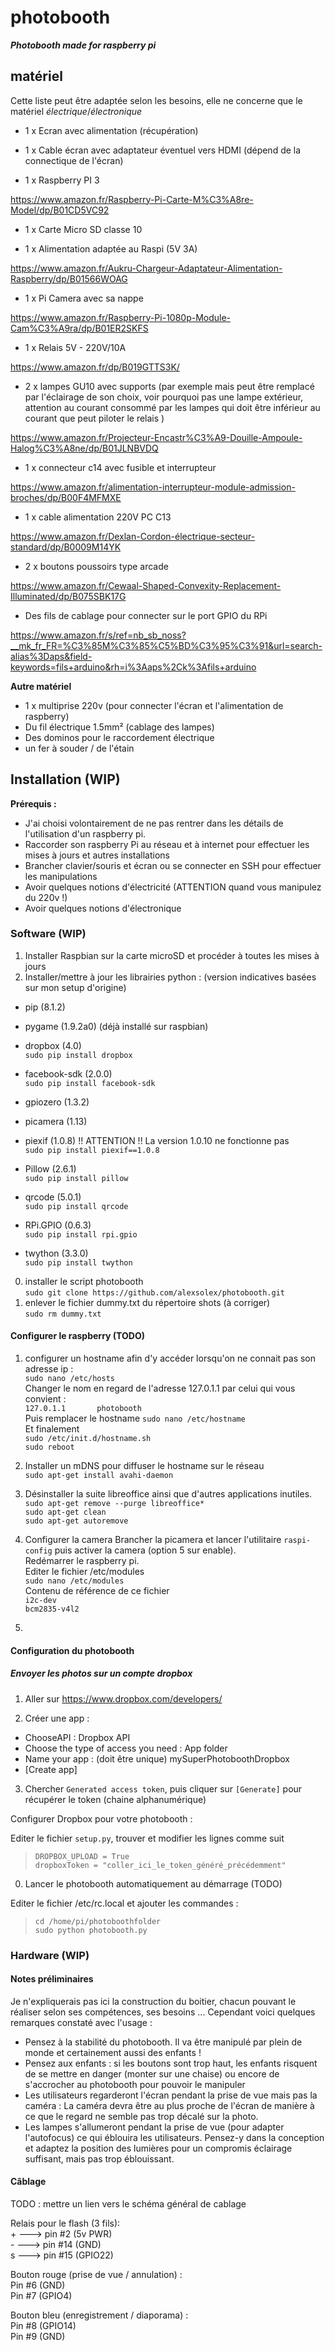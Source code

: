 photobooth
==========

_**Photobooth made for raspberry pi**_

## matériel

Cette liste peut être adaptée selon les besoins, elle ne concerne que le matériel *électrique*/*électronique*

* 1 x Ecran avec alimentation (récupération)

* 1 x Cable écran avec adaptateur éventuel vers HDMI (dépend de la connectique de l'écran)

* 1 x Raspberry PI 3

https://www.amazon.fr/Raspberry-Pi-Carte-M%C3%A8re-Model/dp/B01CD5VC92

* 1 x Carte Micro SD classe 10

* 1 x Alimentation adaptée au Raspi (5V 3A)

https://www.amazon.fr/Aukru-Chargeur-Adaptateur-Alimentation-Raspberry/dp/B01566WOAG

* 1 x Pi Camera avec sa nappe

https://www.amazon.fr/Raspberry-Pi-1080p-Module-Cam%C3%A9ra/dp/B01ER2SKFS

* 1 x Relais 5V - 220V/10A

https://www.amazon.fr/dp/B019GTTS3K/

* 2 x lampes GU10 avec supports (par exemple mais peut être remplacé par l'éclairage de son choix, voir pourquoi pas une lampe extérieur, attention au courant consommé par les lampes qui doit être inférieur au courant que peut piloter le relais )

https://www.amazon.fr/Projecteur-Encastr%C3%A9-Douille-Ampoule-Halog%C3%A8ne/dp/B01JLNBVDQ

* 1 x connecteur c14 avec fusible et interrupteur

https://www.amazon.fr/alimentation-interrupteur-module-admission-broches/dp/B00F4MFMXE

* 1 x cable alimentation 220V PC C13

https://www.amazon.fr/Dexlan-Cordon-électrique-secteur-standard/dp/B0009M14YK

* 2 x boutons poussoirs type arcade

https://www.amazon.fr/Cewaal-Shaped-Convexity-Replacement-Illuminated/dp/B075SBK17G

* Des fils de cablage pour connecter sur le port GPIO du RPi

https://www.amazon.fr/s/ref=nb_sb_noss?__mk_fr_FR=%C3%85M%C3%85%C5%BD%C3%95%C3%91&url=search-alias%3Daps&field-keywords=fils+arduino&rh=i%3Aaps%2Ck%3Afils+arduino

__Autre matériel__

* 1 x multiprise 220v (pour connecter l'écran et l'alimentation de raspberry)
* Du fil électrique 1.5mm² (cablage des lampes)
* Des dominos pour le raccordement électrique
* un fer à souder / de l'étain

## Installation (WIP)

__Prérequis :__
* J'ai choisi volontairement de ne pas rentrer dans les détails de l'utilisation d'un raspberry pi.
* Raccorder son raspberry Pi au réseau et à internet pour effectuer les mises à jours et autres installations
* Brancher clavier/souris et écran ou se connecter en SSH pour effectuer les manipulations
* Avoir quelques notions d'électricité (ATTENTION quand vous manipulez du 220v !)
* Avoir quelques notions d'électronique

### Software (WIP)


1. Installer Raspbian sur la carte microSD et procéder à toutes les mises à jours
0. Installer/mettre à jour les librairies python : (version indicatives basées sur mon setup d'origine)

  * pip (8.1.2)
  * pygame (1.9.2a0) (déjà installé sur raspbian)
  * dropbox (4.0)  
  `sudo pip install dropbox`

  * facebook-sdk (2.0.0)  
  `sudo pip install facebook-sdk`
  * gpiozero (1.3.2)
  * picamera (1.13)
  * piexif (1.0.8) !! ATTENTION !! La version 1.0.10 ne fonctionne pas  
  `sudo pip install piexif==1.0.8`
  * Pillow (2.6.1)  
  `sudo pip install pillow`
  * qrcode (5.0.1)  
  `sudo pip install qrcode`
  * RPi.GPIO (0.6.3)  
  `sudo pip install rpi.gpio`
  * twython (3.3.0)  
  `sudo pip install twython` 
0. installer le script photobooth  
`sudo git clone https://github.com/alexsolex/photobooth.git`
0. enlever le fichier dummy.txt du répertoire shots (à corriger)  
`sudo rm dummy.txt`

#### Configurer le raspberry (TODO)

1. configurer un hostname afin d'y accéder lorsqu'on ne connait pas son adresse ip :  
`sudo nano /etc/hosts`  
Changer le nom en  regard de l'adresse 127.0.1.1 par celui qui vous convient :  
`127.0.1.1       photobooth`  
Puis remplacer le hostname
`sudo nano /etc/hostname`  
Et finalement  
`sudo /etc/init.d/hostname.sh`  
`sudo reboot`  

0. Installer un mDNS pour diffuser le hostname sur le réseau  
`sudo apt-get install avahi-daemon`

0. Désinstaller la suite libreoffice ainsi que d'autres applications inutiles.  
`sudo apt-get remove --purge libreoffice*`  
`sudo apt-get clean`  
`sudo apt-get autoremove`  

0. Configurer la camera
Brancher la picamera et lancer l'utilitaire `raspi-config` puis activer la camera (option 5 sur enable).  
Redémarrer le raspberry pi.  
Editer le fichier /etc/modules  
`sudo nano /etc/modules`  
Contenu de référence de ce fichier  
`i2c-dev`  
`bcm2835-v4l2`  

0. 

#### Configuration du photobooth




##### Envoyer les photos sur un compte dropbox

1. Aller sur https://www.dropbox.com/developers/

2. Créer une app :

* ChooseAPI : Dropbox API
* Choose the type of access you need : App folder
* Name your app : (doit être unique) mySuperPhotoboothDropbox
* [Create app]

3. Chercher `Generated access token`, puis cliquer sur `[Generate]` pour récupérer le token (chaine alphanumérique)

Configurer Dropbox pour votre photobooth :

Editer le fichier `setup.py`, trouver et modifier les lignes comme suit

> `DROPBOX_UPLOAD = True`  
> `dropboxToken = "coller_ici_le_token_généré_précédemment"`



0. Lancer le photobooth automatiquement au démarrage (TODO)

Editer le fichier /etc/rc.local et ajouter les commandes :  
>    `cd /home/pi/photoboothfolder`  
>    `sudo python photobooth.py`  

### Hardware (WIP)

#### Notes préliminaires
Je n'expliquerais pas ici la construction du boitier, chacun pouvant le réaliser selon ses compétences, ses besoins ... Cependant voici quelques remarques constaté avec l'usage :

* Pensez à la stabilité du photobooth. Il va être manipulé par plein de monde et certainement aussi des enfants !
* Pensez aux enfants : si les boutons sont trop haut, les enfants risquent de se mettre en danger (monter sur une chaise) ou encore de s'accrocher au photobooth pour pouvoir le manipuler
* Les utilisateurs regarderont l'écran pendant la prise de vue mais pas la caméra : La caméra devra être au plus proche de l'écran de manière à ce que le regard ne semble pas trop décalé sur la photo.
* Les lampes s'allumeront pendant la prise de vue (pour adapter l'autofocus) ce qui éblouira les utilisateurs. Pensez-y dans la conception et adaptez la position des lumières pour un compromis éclairage suffisant, mais pas trop éblouissant.

#### Câblage
TODO : mettre un lien vers le schéma général de cablage

Relais pour le flash (3 fils):  
\+ ---> pin #2 (5v PWR)  
\- ---> pin #14 (GND)  
s ---> pin #15 (GPIO22)

Bouton rouge (prise de vue / annulation) :  
Pin #6 (GND)  
Pin #7 (GPIO4)

Bouton bleu (enregistrement / diaporama) :  
Pin #8 (GPIO14)  
Pin #9 (GND)
